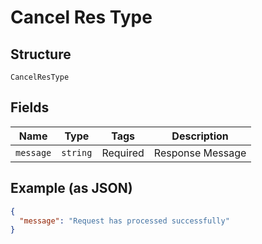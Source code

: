 
# Cancel Res Type

## Structure

`CancelResType`

## Fields

| Name | Type | Tags | Description |
|  --- | --- | --- | --- |
| `message` | `string` | Required | Response Message |

## Example (as JSON)

```json
{
  "message": "Request has processed successfully"
}
```


